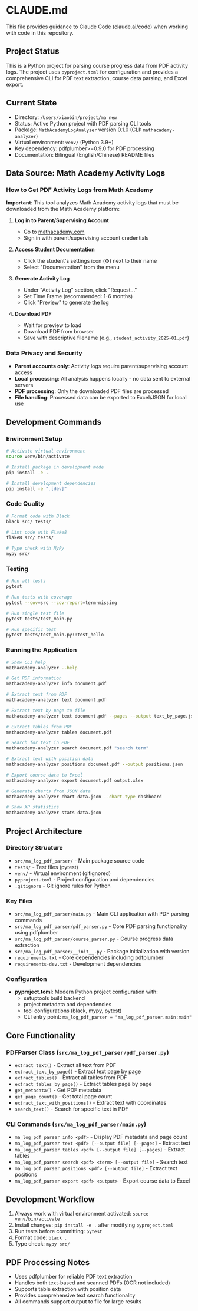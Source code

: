 # CLAUDE.md

This file provides guidance to Claude Code (claude.ai/code) when working with code in this repository.

## Project Status

This is a Python project for parsing course progress data from PDF activity logs. The project uses `pyproject.toml` for configuration and provides a comprehensive CLI for PDF text extraction, course data parsing, and Excel export.

## Current State

- Directory: `/Users/xiaobin/project/ma_new`
- Status: Active Python project with PDF parsing CLI tools
- Package: `MathAcademyLogAnalyzer` version 0.1.0 (CLI: `mathacademy-analyzer`)
- Virtual environment: `venv/` (Python 3.9+)
- Key dependency: pdfplumber>=0.9.0 for PDF processing
- Documentation: Bilingual (English/Chinese) README files

## Data Source: Math Academy Activity Logs

### How to Get PDF Activity Logs from Math Academy

**Important**: This tool analyzes Math Academy activity logs that must be downloaded from the Math Academy platform:

1. **Log in to Parent/Supervising Account**
   - Go to [mathacademy.com](https://mathacademy.com)
   - Sign in with parent/supervising account credentials

2. **Access Student Documentation**
   - Click the student's settings icon (⚙️) next to their name
   - Select "Documentation" from the menu

3. **Generate Activity Log**
   - Under "Activity Log" section, click "Request..."
   - Set Time Frame (recommended: 1-6 months)
   - Click "Preview" to generate the log

4. **Download PDF**
   - Wait for preview to load
   - Download PDF from browser
   - Save with descriptive filename (e.g., `student_activity_2025-01.pdf`)

### Data Privacy and Security
- **Parent accounts only**: Activity logs require parent/supervising account access
- **Local processing**: All analysis happens locally - no data sent to external servers
- **PDF processing**: Only the downloaded PDF files are processed
- **File handling**: Processed data can be exported to Excel/JSON for local use

## Development Commands

### Environment Setup
```bash
# Activate virtual environment
source venv/bin/activate

# Install package in development mode
pip install -e .

# Install development dependencies
pip install -e ".[dev]"
```

### Code Quality
```bash
# Format code with Black
black src/ tests/

# Lint code with Flake8
flake8 src/ tests/

# Type check with MyPy
mypy src/
```

### Testing
```bash
# Run all tests
pytest

# Run tests with coverage
pytest --cov=src --cov-report=term-missing

# Run single test file
pytest tests/test_main.py

# Run specific test
pytest tests/test_main.py::test_hello
```

### Running the Application
```bash
# Show CLI help
mathacademy-analyzer --help

# Get PDF information
mathacademy-analyzer info document.pdf

# Extract text from PDF
mathacademy-analyzer text document.pdf

# Extract text by page to file
mathacademy-analyzer text document.pdf --pages --output text_by_page.json

# Extract tables from PDF
mathacademy-analyzer tables document.pdf

# Search for text in PDF
mathacademy-analyzer search document.pdf "search term"

# Extract text with position data
mathacademy-analyzer positions document.pdf --output positions.json

# Export course data to Excel
mathacademy-analyzer export document.pdf output.xlsx

# Generate charts from JSON data
mathacademy-analyzer chart data.json --chart-type dashboard

# Show XP statistics
mathacademy-analyzer stats data.json
```

## Project Architecture

### Directory Structure
- `src/ma_log_pdf_parser/` - Main package source code
- `tests/` - Test files (pytest)
- `venv/` - Virtual environment (gitignored)
- `pyproject.toml` - Project configuration and dependencies
- `.gitignore` - Git ignore rules for Python

### Key Files
- `src/ma_log_pdf_parser/main.py` - Main CLI application with PDF parsing commands
- `src/ma_log_pdf_parser/pdf_parser.py` - Core PDF parsing functionality using pdfplumber
- `src/ma_log_pdf_parser/course_parser.py` - Course progress data extraction
- `src/ma_log_pdf_parser/__init__.py` - Package initialization with version
- `requirements.txt` - Core dependencies including pdfplumber
- `requirements-dev.txt` - Development dependencies

### Configuration
- **pyproject.toml**: Modern Python project configuration with:
  - setuptools build backend
  - project metadata and dependencies
  - tool configurations (black, mypy, pytest)
  - CLI entry point: `ma_log_pdf_parser = "ma_log_pdf_parser.main:main"`

## Core Functionality

### PDFParser Class (`src/ma_log_pdf_parser/pdf_parser.py`)
- `extract_text()` - Extract all text from PDF
- `extract_text_by_page()` - Extract text page by page
- `extract_tables()` - Extract all tables from PDF
- `extract_tables_by_page()` - Extract tables page by page
- `get_metadata()` - Get PDF metadata
- `get_page_count()` - Get total page count
- `extract_text_with_positions()` - Extract text with coordinates
- `search_text()` - Search for specific text in PDF

### CLI Commands (`src/ma_log_pdf_parser/main.py`)
- `ma_log_pdf_parser info <pdf>` - Display PDF metadata and page count
- `ma_log_pdf_parser text <pdf> [--output file] [--pages]` - Extract text
- `ma_log_pdf_parser tables <pdf> [--output file] [--pages]` - Extract tables
- `ma_log_pdf_parser search <pdf> <term> [--output file]` - Search text
- `ma_log_pdf_parser positions <pdf> [--output file]` - Extract text positions
- `ma_log_pdf_parser export <pdf> <output>` - Export course data to Excel

## Development Workflow

1. Always work with virtual environment activated: `source venv/bin/activate`
2. Install changes: `pip install -e .` after modifying `pyproject.toml`
3. Run tests before committing: `pytest`
4. Format code: `black .`
5. Type check: `mypy src/`

## PDF Processing Notes

- Uses pdfplumber for reliable PDF text extraction
- Handles both text-based and scanned PDFs (OCR not included)
- Supports table extraction with position data
- Provides comprehensive text search functionality
- All commands support output to file for large results